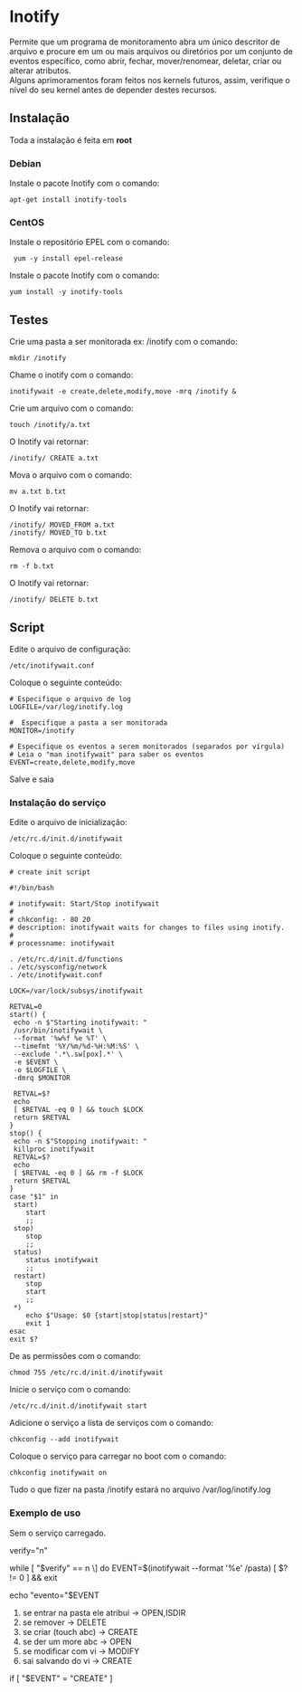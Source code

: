 # Inotify

Permite que um programa de monitoramento abra um único descritor de arquivo e procure em um ou mais arquivos ou diretórios por um conjunto de eventos específico, como abrir, fechar, mover/renomear, deletar, criar ou alterar atributos.  
Alguns aprimoramentos foram feitos nos kernels futuros, assim, verifique o nível do seu kernel antes de depender destes recursos.

## Instalação

Toda a instalação é feita em **root**

### Debian

Instale o pacote Inotify com o comando:

`apt-get install inotify-tools`

### CentOS

Instale o repositório EPEL com o comando:

` yum -y install epel-release`

Instale o pacote Inotify com o comando:

 `yum install -y inotify-tools
`

## Testes

Crie uma pasta a ser monitorada ex: /inotify com o comando:

`mkdir /inotify`

Chame o inotify com o comando:

 `inotifywait -e create,delete,modify,move -mrq /inotify & `

Crie um arquivo com o comando:

 `touch /inotify/a.txt`

O Inotify vai retornar:

`/inotify/ CREATE a.txt `

Mova o arquivo com o comando:

 `mv a.txt b.txt`

O Inotify vai retornar:

 ```
/inotify/ MOVED_FROM a.txt
/inotify/ MOVED_TO b.txt
```

Remova o arquivo com o comando:

 `rm -f b.txt`

O Inotify vai retornar:

 `/inotify/ DELETE b.txt`

## Script

Edite o arquivo de configuração:

 `/etc/inotifywait.conf`

Coloque o seguinte conteúdo:

 ```
# Especifique o arquivo de log
LOGFILE=/var/log/inotify.log

#  Especifique a pasta a ser monitorada
MONITOR=/inotify

# Especifique os eventos a serem monitorados (separados por vírgula)
# Leia o "man inotifywait" para saber os eventos
EVENT=create,delete,modify,move
```

Salve e saia

### Instalação do serviço

Edite o arquivo de inicialização:

`/etc/rc.d/init.d/inotifywait`

Coloque o seguinte conteúdo:

 ```
# create init script

#!/bin/bash

# inotifywait: Start/Stop inotifywait
#
# chkconfig: - 80 20
# description: inotifywait waits for changes to files using inotify.
#
# processname: inotifywait

. /etc/rc.d/init.d/functions
. /etc/sysconfig/network
. /etc/inotifywait.conf

LOCK=/var/lock/subsys/inotifywait

RETVAL=0
start() {
  echo -n $"Starting inotifywait: "
  /usr/bin/inotifywait \
  --format '%w%f %e %T' \
  --timefmt '%Y/%m/%d-%H:%M:%S' \
  --exclude '.*\.sw[pox].*' \
  -e $EVENT \
  -o $LOGFILE \
  -dmrq $MONITOR

  RETVAL=$?
  echo
  [ $RETVAL -eq 0 ] && touch $LOCK
  return $RETVAL
}
stop() {
  echo -n $"Stopping inotifywait: "
  killproc inotifywait
  RETVAL=$?
  echo
  [ $RETVAL -eq 0 ] && rm -f $LOCK
  return $RETVAL
}
case "$1" in
  start)
     start
     ;;
  stop)
     stop
     ;;
  status)
     status inotifywait
     ;;
  restart)
     stop
     start
     ;;
  *)
     echo $"Usage: $0 {start|stop|status|restart}"
     exit 1
esac
exit $?
```

De as permissões com o comando:

`chmod 755 /etc/rc.d/init.d/inotifywait`

Inicie o serviço com o comando:

 `/etc/rc.d/init.d/inotifywait start`

Adicione o serviço a lista de serviços com o comando:

 `chkconfig --add inotifywait`

Coloque o serviço para carregar no boot com o comando:

`chkconfig inotifywait on`

Tudo o que fizer na pasta /inotify estará no arquivo /var/log/inotify.log

### Exemplo de uso

Sem o serviço carregado.

verify="n"

while \[ "$verify" == n \] do EVENT=$(inotifywait --format '%e' /pasta) \[ $? != 0 \] && exit

echo "evento="$EVENT

1. se entrar na pasta ele atribui -> OPEN,ISDIR
2. se remover -> DELETE
3. se criar (touch abc) -> CREATE
4. se der um more abc -> OPEN
5. se modificar com vi -> MODIFY
6. sai salvando do vi -> CREATE

if \[ "$EVENT" = "CREATE" \]
